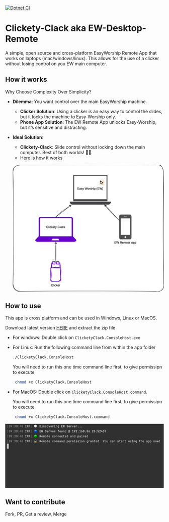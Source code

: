 [![Dotnet CI](https://github.com/dvoaviarison/clickety-clack/actions/workflows/dotnet.yml/badge.svg)](https://github.com/dvoaviarison/clickety-clack/actions/workflows/dotnet.yml)
# Clickety-Clack aka EW-Desktop-Remote
A simple, open source and cross-platform EasyWorship Remote App that works on laptops (mac/windows/linux).
This allows for the use of a clicker without losing control on you EW main computer.

## How it works
Why Choose Complexity Over Simplicity?

- **Dilemma**: You want control over the main EasyWorship machine.
   - **Clicker Solution**: Using a clicker is an easy way to control the slides, but it locks the machine to Easy-Worship only.
   - **Phone App Solution**: The EW Remote App unlocks Easy-Worship, but it’s sensitive and distracting.
- **Ideal Solution**: 
   - **Clickety-Clack**: Slide control without locking down the main computer. Best of both worlds! 🍌💡.
   - Here is how it works 


  ![Architecture](./docs/imgs/ClicketyClack.png)

## How to use
This app is cross platform and can be used in Windows, Linux or MacOS.

Download latest version [HERE](https://github.com/dvoaviarison/Clickety-Clack/releases) and extract the zip file
- For windows: Double click on `ClicketyClack.ConsoleHost.exe`
- For Linux: Run the following command line from within the app folder
  ```bash
  ./ClicketyClack.ConsoleHost
  ```
  You will need to run this one time command line first, to give permissipn to execute
  ```bash
   chmod +x ClicketyClack.ConsoleHost
   ```
- For MacOS: Double click on `ClicketyClack.ConsoleHost.command`.

  You will need to run this one time command line first, to give permissipn to execute 
  ```bash
   chmod +x ClicketyClack.ConsoleHost.command
   ```
![Screenshot](./docs/imgs/ClicketyClack.gif)

## Want to contribute
Fork, PR, Get a review, Merge